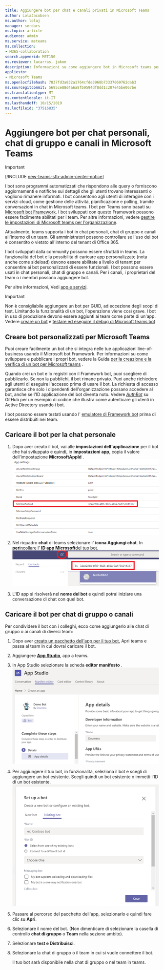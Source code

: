 ```yaml
---
title: Aggiungere bot per chat e canali privati in Microsoft Teams
author: LolaJacobsen
ms.author: lolaj
manager: serdars
ms.topic: article
audience: admin
ms.service: msteams
ms.collection:
- M365-collaboration
search.appverid: MET150
ms.reviewer: lucarras, jakon
description: Informazioni su come aggiungere bot in Microsoft teams per le chat personali, le chat di gruppo e i canali e caricare i propri bot per le chat personali, i gruppi di chat e i canali.
appliesto:
- Microsoft Teams
ms.openlocfilehash: 7837fd3a832a1764cfde3968b73337069762dab3
ms.sourcegitcommit: 5695ce88d4a6a8fb9594df8dd1c207e45be067be
ms.translationtype: MT
ms.contentlocale: it-IT
ms.lasthandoff: 10/15/2019
ms.locfileid: "37516835"
---
```

<a name="add-bots-for-personal-chats-group-chats-and-channels-in-microsoft-teams"></a>Aggiungere bot per chat personali, chat di gruppo e canali in Microsoft Teams
==========================================================
> [!IMPORTANT]
> [!INCLUDE [new-teams-sfb-admin-center-notice](includes/new-teams-sfb-admin-center-notice.md)]

I bot sono programmi automatizzati che rispondono alle query o forniscono aggiornamenti e notifiche sui dettagli che gli utenti trovano interessanti o vogliono rimanere informati. I bot consentono agli utenti di interagire con i servizi cloud, come gestione delle attività, pianificazione e polling, tramite conversazioni in chat in Microsoft teams. I bot per Teams sono basati su [Microsoft bot Framework](https://go.microsoft.com/fwlink/?linkid=854370). I bot sviluppati con questo Framework possono essere facilmente abilitati per i team. Per altre informazioni, vedere [gestire le impostazioni di Microsoft teams per l'organizzazione](enable-features-office-365.md).

Attualmente, teams supporta i bot in chat personali, chat di gruppo e canali all'interno di un team. Gli amministratori possono controllare se l'uso dei bot è consentito o vietato all'interno del tenant di Office 365.<span id="_T-Bot" class="anchor"></span>

I bot sviluppati dalla community possono essere sfruttati in teams. La funzionalità del bot e la possibilità di caricare app personalizzate (nota anche come sideload) devono essere abilitate a livello di tenant per consentire ai bot personalizzati di essere funzionali. I bot possono essere usati in chat personali, chat di gruppo e canali. Per i canali, i proprietari del team o i membri possono aggiungere bot.

Per altre informazioni, Vedi [app e servizi](https://support.office.com/article/Apps-and-services-cc1fba57-9900-4634-8306-2360a40c665b).

> [!IMPORTANT]
> Non è consigliabile aggiungere un bot per GUID, ad eccezione degli scopi di test. Limitando la funzionalità di un bot, l'operazione viene così grave. I bot in uso di produzione devono essere aggiunti ai team come parte di un'app. Vedere [creare un bot](https://docs.microsoft.com/microsoftteams/platform/concepts/bots/bots-create) e [testare ed eseguire il debug di Microsoft teams bot](https://docs.microsoft.com/microsoftteams/platform/concepts/bots/bots-test)

<a name="create-custom-bots-for-microsoft-teams"></a>Creare bot personalizzati per Microsoft Teams
--------------------------------------

Puoi creare facilmente un bot che si integra nelle tue applicazioni line-of-business usando il Microsoft bot Framework. Per informazioni su come sviluppare e pubblicare i propri bot, vedere la Guida [per la creazione e la verifica di un bot per Microsoft teams](https://go.microsoft.com/fwlink/?linkid=854371) .

Quando crei un bot e lo registri con il Framework bot, puoi scegliere di pubblicarlo. Se non la pubblichi, il bot rimane privato. Puoi anche richiedere agli utenti di eseguire l'accesso prima di usare il bot. La richiesta di accesso garantisce che solo i dipendenti dell'organizzazione possano accedere al bot, anche se l'ID applicazione del bot diventa noto. Vedere [*AuthBot*](https://go.microsoft.com/fwlink/?linkid=854372) su GitHub per un esempio di codice che illustra come autenticare gli utenti in Active Directory usando i bot.

I bot possono essere testati usando l' [emulatore di Framework bot](https://go.microsoft.com/fwlink/?linkid=854373) prima di essere distribuiti nei team.

<a name="upload-your-bot-for-personal-chat"></a>Caricare il bot per la chat personale
---------------------------------------

1. Dopo aver creato il bot, vai alle **impostazioni dell'applicazione** per il bot che hai sviluppato e quindi, in **impostazioni app**, copia il valore dell'impostazione **MicrosoftAppId** . ![Screenshot della pagina delle impostazioni dell'applicazione per un bot](media/Add_bots_for_private_chats_and_channels_in_Microsoft_Teams_image5.png)

2.  Nel riquadro **chat** di teams selezionare l' **icona Aggiungi chat**. In **per**incollare l' **ID app Microsoft**del tuo bot. ![Screenshot di un riquadro chat con l'ID app Microsoft evidenziato](media/Add_bots_for_private_chats_and_channels_in_Microsoft_Teams_image6.png)

3. L'ID app si risolverà nel **nome del bot** e quindi potrai iniziare una conversazione di chat con quel bot.

<a name="upload-your-bot-for-group-chats-or-channels"></a>Caricare il bot per chat di gruppo o canali
-----------------------------------

Per condividere il bot con i colleghi, ecco come aggiungerlo alle chat di gruppo o ai canali di diversi team:

1. Dopo aver [creato un pacchetto dell'app per il tuo bot](https://docs.microsoft.com/microsoftteams/platform/concepts/apps/apps-upload), Apri teams e passa al team in cui dovrai caricare il bot.
2. Aggiungere **[App Studio](https://docs.microsoft.com/microsoftteams/platform/get-started/get-started-app-studio)**, app a teams.
3. In App Studio selezionare la scheda **editor manifesto** . ![screenshot della scheda Editor manifesto.](media/Adding_Bot_To_Teams.png)
4. Per aggiungere il tuo bot, in funzionalità, seleziona il bot e scegli di aggiungere un bot esistente. Scegli quindi un bot esistente o immetti l'ID di un bot esistente.
![Mostra la selezione del bot già creato.](media/Select_Existing_Bot.png)
5. Passare al percorso del pacchetto dell'app, selezionarlo e quindi fare clic su **Apri**.
6. Selezionare il nome del bot. (Non dimenticare di selezionare la casella di controllo **chat di gruppo** o **Team** nella sezione ambito).
7. Selezionare **test e Distribuisci**.
8. Selezionare la chat di gruppo o il team in cui si vuole connettere il bot.

    Il tuo bot sarà disponibile nella chat di gruppo o nel team in teams.
